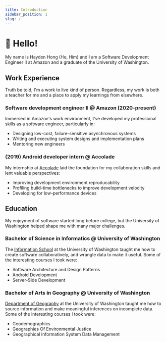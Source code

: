 ```yaml
---
title: Introduction
sidebar_position: 1
slug: /
---
```


# 👋 Hello!

My name is Hayden Hong (He, Him) and I am a Software Development Engineer II at Amazon and a graduate of the University of Washington.

## Work Experience

Truth be told, I'm a work to live kind of person. Regardless, my work is both a teacher for me and a place to apply my learnings from elsewhere.

### Software development engineer II @ Amazon (2020-present)

Immersed in Amazon's work environment, I've developed my professional skills as a software engineer, particularly in:

- Designing low-cost, failure-sensitive asynchronous systems
- Writing and executing system designs and implementation plans
- Mentoring new engineers

### (2019) Android developer intern @ Accolade

My internship at [Accolade](https://www.accolade.com) laid the foundation for my collaboration skills and lent valuable perspectives:

- Improving development environment reproducability
- Profiling build-time bottlenecks to improve development velocity
- Developing for low-performance devices

## Education

My enjoyment of software started long before college, but the University of Washington helped shape me with many major challenges.

### Bachelor of Science in Informatics @ University of Washington

The [Information School](https://ischool.uw.edu) at the University of Washington taught me how to create software collaboratively, and wrangle data to make it useful. Some of the interesting courses I took were:

- Software Architecture and Design Patterns
- Android Development
- Server-Side Development

### Bachelor of Arts in Geography @ University of Washington

[Department of Geography](https://geography.washington.edu) at the University of Washington taught me how to source information and make meaningful inferences on incomplete data. Some of the interesting courses I took were:

- Geodemographics
- Geographies Of Environmental Justice
- Geographical Information System Data Management
